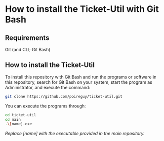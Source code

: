 # How to install the Ticket-Util with Git Bash

## Requirements
Git (and CLI; Git Bash)

## How to install the Ticket-Util
To install this repository with Git Bash and run the programs or software in this repository, search for Git Bash on your system, start the program as Administrator, and execute the command:
```Bash
git clone https://github.com/poireguy/ticket-util.git
```
You can execute the programs through:
```Bash
cd ticket-util
cd main
.\[name].exe
```
*Replace [name] with the executable provided in the main repository.*
